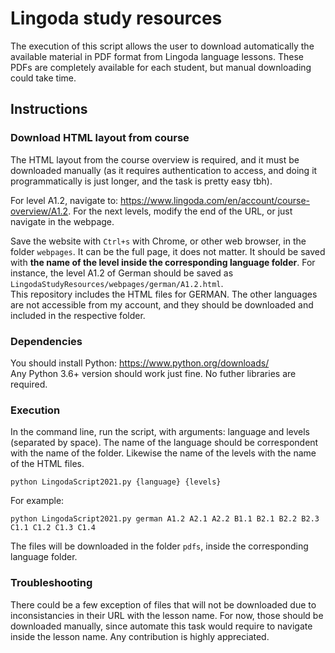 # Lingoda study resources

The execution of this script allows the user to download automatically the available material in PDF format from Lingoda language lessons. These PDFs are completely available for each student, but manual downloading could take time. 

## Instructions

### Download HTML layout from course
The HTML layout from the course overview is required, and it must be downloaded manually (as it requires authentication to access, and doing it programmatically is just longer, and the task is pretty easy tbh). 

For level A1.2, navigate to: 
https://www.lingoda.com/en/account/course-overview/A1.2.
For the next levels, modify the end of the URL, or just navigate in the webpage. 

Save the website with `Ctrl+s` with Chrome, or other web browser, in the folder `webpages`. It can be the full page, it does not matter. It should be saved with **the name of the level inside the corresponding language folder**. For instance, the level A1.2 of German should be saved as `LingodaStudyResources/webpages/german/A1.2.html`.  
This repository includes the HTML files for GERMAN. The other languages are not accessible from my account, and they should be downloaded and included in the respective folder.

### Dependencies
You should install Python: https://www.python.org/downloads/  
Any Python 3.6+ version should work just fine. No futher libraries are required. 

### Execution
In the command line, run the script, with arguments: language and levels (separated by space). The name of the language should be correspondent with the name of the folder. Likewise the name of the levels with the name of the HTML files.
```
python LingodaScript2021.py {language} {levels}
```
For example:
```
python LingodaScript2021.py german A1.2 A2.1 A2.2 B1.1 B2.1 B2.2 B2.3 C1.1 C1.2 C1.3 C1.4
```

The files will be downloaded in the folder `pdfs`, inside the corresponding language folder. 

### Troubleshooting
There could be a few exception of files that will not be downloaded due to inconsistancies in their URL with the lesson name. For now, those should be downloaded manually, since automate this task would require to navigate inside the lesson name. Any contribution is highly appreciated. 

